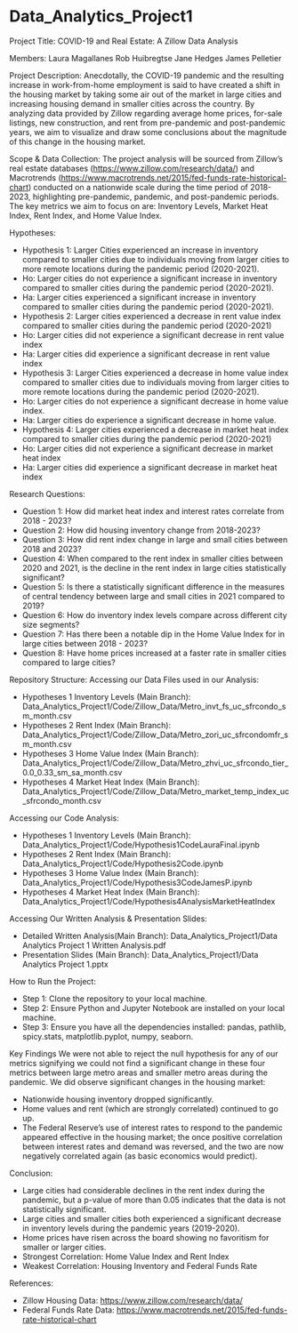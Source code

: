 # Data_Analytics_Project1

Project Title: COVID-19 and Real Estate: A Zillow Data Analysis

Members: 
Laura Magallanes 
Rob Huibregtse 
Jane Hedges 
James Pelletier 

Project Description: Anecdotally, the COVID-19 pandemic and the resulting increase in work-from-home employment is said to have created a shift in the housing market by taking some air out of the market in large cities and increasing housing demand in smaller cities across the country. By analyzing data provided by Zillow regarding average home prices, for-sale listings, new construction, and rent from pre-pandemic and post-pandemic years, we aim to visualize and draw some conclusions about the magnitude of this change in the housing market. 

Scope & Data Collection: The project analysis will be sourced from Zillow’s real estate databases (https://www.zillow.com/research/data/) and Macrotrends (https://www.macrotrends.net/2015/fed-funds-rate-historical-chart) conducted on a nationwide scale during the time period of 2018-2023, highlighting pre-pandemic, pandemic, and post-pandemic periods. The key metrics we aim to focus on are: Inventory Levels, Market Heat Index, Rent Index, and Home Value Index. 

Hypotheses: 
- Hypothesis 1: Larger Cities experienced an increase in inventory compared to smaller cities due to individuals moving from larger cities to more remote locations during the pandemic period (2020-2021). 
- Ho: Larger cities do not experience a significant increase in inventory compared to smaller cities during the pandemic period (2020-2021).
- Ha: Larger cities experienced a significant increase in inventory compared to smaller cities during the pandemic period (2020-2021).
- Hypothesis 2: Larger cities experienced a decrease in rent value index compared to smaller cities during the pandemic period (2020-2021)
- Ho: Larger cities did not experience a significant decrease in rent value index
- Ha: Larger cities did experience a significant decrease in rent value index
- Hypothesis 3:  Larger Cities experienced a decrease in home value index compared to smaller cities due to individuals moving from larger cities to more remote locations during the pandemic period (2020-2021). 
- Ho: Larger cities do not experience a significant decrease in home value index.
- Ha: Larger cities do experience a significant decrease in home value. 
- Hypothesis 4: Larger cities experienced a decrease in market heat index compared to smaller cities during the pandemic period (2020-2021)
- Ho: Larger cities did not experience a significant decrease in market heat index
- Ha: Larger cities did experience a significant decrease in market heat index

Research Questions:
- Question 1: How did market heat index and interest rates correlate from 2018 - 2023?
- Question 2: How did housing inventory change from 2018-2023?
- Question 3: How did rent index change in large and small cities between 2018 and 2023?
- Question 4: When compared to the rent index in smaller cities between 2020 and 2021, is the decline in the rent index in large cities statistically significant? 
- Question 5: Is there a statistically significant difference in the measures of central tendency between large and small cities in 2021 compared to 2019?
- Question 6: How do inventory index levels compare across different city size segments?
- Question 7: Has there been a notable dip in the Home Value Index for in large cities between 2018 - 2023?
- Question 8: Have home prices increased at a faster rate in smaller cities compared to large cities?

Repository Structure:
Accessing our Data Files used in our Analysis: 
- Hypotheses 1 Inventory Levels (Main Branch): Data_Analytics_Project1/Code/Zillow_Data/Metro_invt_fs_uc_sfrcondo_sm_month.csv
- Hypotheses 2 Rent Index (Main Branch): Data_Analytics_Project1/Code/Zillow_Data/Metro_zori_uc_sfrcondomfr_sm_month.csv
- Hypotheses 3 Home Value Index (Main Branch): Data_Analytics_Project1/Code/Zillow_Data/Metro_zhvi_uc_sfrcondo_tier_0.0_0.33_sm_sa_month.csv
- Hypotheses 4 Market Heat Index (Main Branch): Data_Analytics_Project1/Code/Zillow_Data/Metro_market_temp_index_uc_sfrcondo_month.csv

Accessing our Code Analysis: 
- Hypotheses 1 Inventory Levels (Main Branch): Data_Analytics_Project1/Code/Hypothesis1CodeLauraFinal.ipynb
- Hypotheses 2 Rent Index (Main Branch): Data_Analytics_Project1/Code/Hypothesis2Code.ipynb
- Hypotheses 3 Home Value Index (Main Branch): Data_Analytics_Project1/Code/Hypothesis3CodeJamesP.ipynb
- Hypotheses 4 Market Heat Index (Main Branch): Data_Analytics_Project1/Code/Hypothesis4AnalysisMarketHeatIndex

Accessing Our Written Analysis & Presentation Slides:
- Detailed Written Analysis(Main Branch): Data_Analytics_Project1/Data Analytics Project 1 Written Analysis.pdf
- Presentation Slides (Main Branch): Data_Analytics_Project1/Data Analytics Project 1.pptx

How to Run the Project:
- Step 1: Clone the repository to your local machine.
- Step 2: Ensure Python and Jupyter Notebook are installed on your local machine. 
- Step 3: Ensure you have all the dependencies installed: pandas, pathlib, spicy.stats, matplotlib.pyplot, numpy, seaborn.

Key Findings
We were not able to reject the null hypothesis for any of our metrics signifying we could not find a significant change in these four metrics between large metro areas and smaller metro areas during the pandemic. We did observe significant changes in the housing market:
- Nationwide housing inventory dropped significantly.
- Home values and rent (which are strongly correlated) continued to go up.
- The Federal Reserve’s use of interest rates to respond to the pandemic appeared effective in the housing market; the once positive correlation between interest rates and demand was reversed, and the two are now negatively correlated again (as basic economics would predict).
  
Conclusion: 
- Large cities had considerable declines in the rent index during the pandemic, but a p-value of more than 0.05 indicates that the data is not statistically significant. 
- Large cities and smaller cities both experienced a significant decrease in inventory levels during the pandemic years (2019-2020).
- Home prices have risen across the board showing no favoritism for smaller or larger cities.
- Strongest Correlation: Home Value Index and Rent Index
- Weakest Correlation: Housing Inventory and Federal Funds Rate

References:
- Zillow Housing Data: https://www.zillow.com/research/data/
- Federal Funds Rate Data: https://www.macrotrends.net/2015/fed-funds-rate-historical-chart




